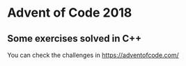 # Advent of Code 2018

## Some exercises solved in C++

You can check the challenges in https://adventofcode.com/
